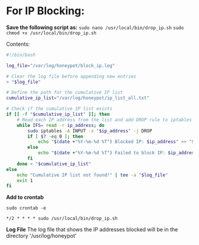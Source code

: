 # For IP Blocking:

**Save the following script as:** 
` sudo nano /usr/local/bin/drop_ip.sh `
`sudo chmod +x /usr/local/bin/drop_ip.sh`

Contents:
```bash
#!/bin/bash

log_file="/var/log/honeypot/block_ip.log"

# Clear the log file before appending new entries
> "$log_file"

# Define the path for the cumulative IP list
cumulative_ip_list="/var/log/honeypot/ip_list_all.txt"

# Check if the cumulative IP list exists
if [[ -f "$cumulative_ip_list" ]]; then
    # Read each IP address from the list and add DROP rule to iptables
    while IFS= read -r ip_address; do
        sudo iptables -A INPUT -s "$ip_address" -j DROP
        if [ $? -eq 0 ]; then
            echo "$(date +"%Y-%m-%d %T") Blocked IP: $ip_address" >> "$log_file"
        else
            echo "$(date +"%Y-%m-%d %T") Failed to block IP: $ip_address" >> "$log_file"
        fi
    done < "$cumulative_ip_list"
else
    echo "Cumulative IP list not found!" | tee -a "$log_file"
    exit 1
fi
```
**Add to crontab**

`sudo crontab -e`

`*/2 * * * * sudo /usr/local/bin/drop_ip.sh`

**Log File**
The log file that shows the IP addresses blocked will be in the directory '/usr/log/honeypot'
